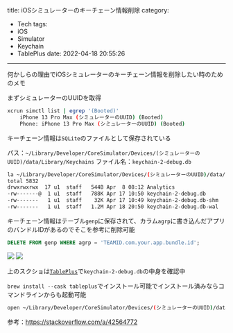 title: iOSシミュレーターのキーチェーン情報削除
category:
  - Tech
tags:
  - iOS
  - Simulator
  - Keychain
  - TablePlus
date: 2022-04-18 20:55:26
---

何かしらの理由でiOSシミュレーターのキーチェーン情報を削除したい時のためのメモ

まずシミュレーターのUUIDを取得

``` bash
xcrun simctl list | egrep '(Booted)'
    iPhone 13 Pro Max (シミュレーターのUUID) (Booted)
    Phone: iPhone 13 Pro Max (シミュレーターのUUID) (Booted)
```

キーチェーン情報は`SQLite`のファイルとして保存されている

パス：`~/Library/Developer/CoreSimulator/Devices/(シミュレーターのUUID)/data/Library/Keychains`
ファイル名：`keychain-2-debug.db`

``` bash
la ~/Library/Developer/CoreSimulator/Devices/(シミュレーターのUUID)/data/Library/Keychains
total 5832
drwxrwxrwx  17 u1  staff   544B Apr  8 08:12 Analytics
-rw-------@  1 u1  staff   788K Apr 17 10:50 keychain-2-debug.db
-rw-------   1 u1  staff    32K Apr 17 10:49 keychain-2-debug.db-shm
-rw-------   1 u1  staff   1.2M Apr 18 20:50 keychain-2-debug.db-wal
```

キーチェーン情報はテーブル`genp`に保存されて、カラム`agrp`に書き込んだアプリのバンドルIDがあるのでそこを参考に削除可能

```sql
DELETE FROM genp WHERE agrp = 'TEAMID.com.your.app.bundle.id';
```

<a class="fancybox" rel="gallery0"><img src="../../../images/simulator-keychain.png" style="max-width: 100%"></a>
<a class="fancybox" rel="gallery0"><img src="../../../images/simulator-keychain2.png" style="max-width: 100%"></a>

上のスクショは[`TablePlus`](https://tableplus.com/)で`keychain-2-debug.db`の中身を確認中

`brew install --cask tableplus`でインストール可能でインストール済みならコマンドラインからも起動可能

``` bash
open ~/Library/Developer/CoreSimulator/Devices/(シミュレーターのUUID)/data/Library/Keychains/keychain-2-debug.db
```

参考：https://stackoverflow.com/a/42564772